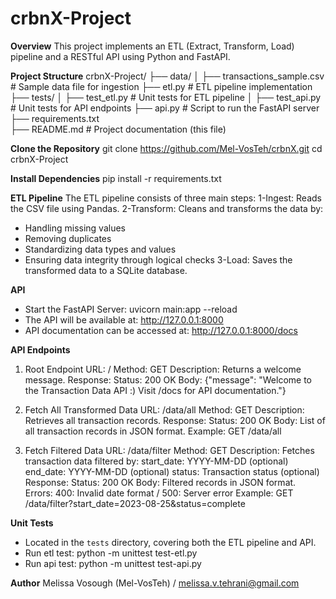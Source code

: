 # crbnX-Project

**Overview**
This project implements an ETL (Extract, Transform, Load) pipeline and a RESTful API using Python and FastAPI.

**Project Structure**
crbnX-Project/
├── data/
│   ├── transactions_sample.csv    # Sample data file for ingestion
├── etl.py                         # ETL pipeline implementation
├── tests/
│   ├── test_etl.py                # Unit tests for ETL pipeline
│   ├── test_api.py                # Unit tests for API endpoints
├── api.py                         # Script to run the FastAPI server
├── requirements.txt              
├── README.md                      # Project documentation (this file)


**Clone the Repository**
git clone https://github.com/Mel-VosTeh/crbnX.git
cd crbnX-Project


**Install Dependencies**
pip install -r requirements.txt

**ETL Pipeline**
The ETL pipeline consists of three main steps:
1-Ingest: Reads the CSV file using Pandas.
2-Transform: Cleans and transforms the data by:
   - Handling missing values
   - Removing duplicates
   - Standardizing data types and values
   - Ensuring data integrity through logical checks
3-Load: Saves the transformed data to a SQLite database.
   
**API**
- Start the FastAPI Server: uvicorn main:app --reload
- The API will be available at: http://127.0.0.1:8000
- API documentation can be accessed at: http://127.0.0.1:8000/docs



**API Endpoints**
1. Root Endpoint
URL: /
Method: GET
Description: Returns a welcome message.
Response:
Status: 200 OK
Body: {"message": "Welcome to the Transaction Data API :) Visit /docs for API documentation."}

2. Fetch All Transformed Data
URL: /data/all
Method: GET
Description: Retrieves all transaction records.
Response:
Status: 200 OK
Body: List of all transaction records in JSON format.
Example: GET /data/all

3. Fetch Filtered Data
URL: /data/filter
Method: GET
Description: Fetches transaction data filtered by:
start_date: YYYY-MM-DD (optional)
end_date: YYYY-MM-DD (optional)
status: Transaction status (optional)
Response:
Status: 200 OK
Body: Filtered records in JSON format.
Errors: 400: Invalid date format / 500: Server error
Example: GET /data/filter?start_date=2023-08-25&status=complete


**Unit Tests**
- Located in the `tests` directory, covering both the ETL pipeline and API.
- Run etl test: python -m unittest test-etl.py
- Run api test: python -m unittest test-api.py

**Author**
Melissa Vosough (Mel-VosTeh) / melissa.v.tehrani@gmail.com


